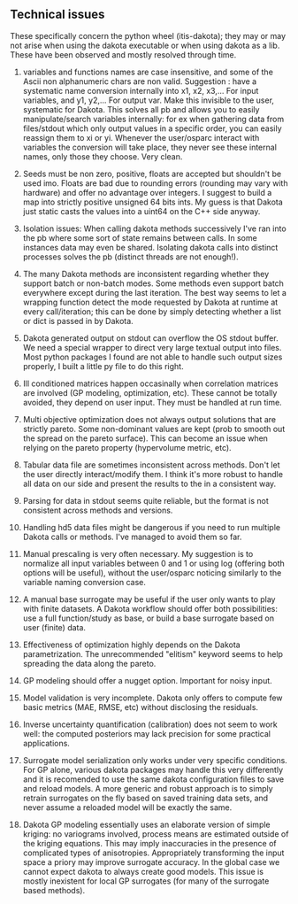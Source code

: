 ## Technical issues
These specifically concern the python wheel (itis-dakota);
they may or may not arise when using the dakota executable or when using dakota
as a lib. These have been observed and mostly resolved through time.

1) variables and functions names are case insensitive, and some of the Ascii
non alphanumeric chars are non valid.
Suggestion : have a systematic name conversion internally into x1, x2, x3,...
For input variables, and y1, y2,... For output var. Make this invisible to the
user, systematic for Dakota. This solves all pb and allows you to easily
manipulate/search variables internally: for ex when gathering data from
files/stdout which only output values in a specific order, you can easily
reassign them to xi or yi. Whenever the user/osparc interact with variables the
conversion will take place, they never see these internal names, only those
they choose. Very clean. 

2) Seeds must be non zero, positive, floats are accepted but shouldn't be used imo. 
Floats are bad due to rounding errors (rounding may vary with hardware) and
offer no advantage over integers. I suggest to build a map into strictly
positive unsigned 64 bits ints. My guess is that Dakota just static casts the
values into a uint64 on the C++ side anyway.

3) Isolation issues: When calling dakota methods successively I've ran into the
pb where some sort of state remains between calls. In some instances data may
even be shared. Isolating dakota calls into distinct processes solves the pb
(distinct threads are not enough!).

4) The many Dakota methods are inconsistent regarding whether they support
batch or non-batch modes. Some methods even support batch everywhere except
during the last iteration. The best way seems to let a wrapping function detect
the mode requested by Dakota at runtime at every call/iteration; this can be
done by simply detecting whether a list or dict is passed in by Dakota. 

5) Dakota generated output on stdout can overflow the OS stdout buffer. We need
a special wrapper to direct very large textual output into files. Most python
packages I found are not able to handle such output sizes properly, I built a
little py file to do this right. 

6) Ill conditioned matrices happen occasinally when correlation matrices are
involved (GP modeling, optimization, etc). These cannot be totally avoided,
they depend on user input. They must be handled at run time.

7) Multi objective optimization does not always output solutions that are
strictly pareto. Some non-dominant values are kept (prob to smooth out the
spread on the pareto surface). This can become an issue when relying on the
pareto property (hypervolume metric, etc).

8) Tabular data file are sometimes inconsistent across methods. Don't let the
user directly interact/modify them. I think it's more robust to handle all data
on our side and present the results to the in a consistent way.

9) Parsing for data in stdout seems quite reliable, but the format is not
consistent across methods and versions.

10) Handling hd5 data files might be dangerous if you need to run multiple
Dakota calls or methods. I've managed to avoid them so far.

11) Manual prescaling is very often necessary. My suggestion is to normalize all
input variables between 0 and 1 or using log (offering both options will be
useful), without the user/osparc noticing similarly to the variable naming
conversion case. 

12) A manual base surrogate may be useful if the user only wants to play with
finite datasets. A Dakota workflow should offer both possibilities: use a full
function/study as base, or build a base surrogate based on user (finite) data. 

13) Effectiveness of optimization highly depends on the Dakota parametrization.
The unrecommended "elitism" keyword seems to help spreading the data along the
pareto.

14) GP modeling should offer a nugget option. Important for noisy input. 

15) Model validation is very incomplete. Dakota only offers to compute few
basic metrics (MAE, RMSE, etc) without disclosing the residuals.

16) Inverse uncertainty quantification (calibration) does not seem to work
well: the computed posteriors may lack precision for some practical
applications. 

17) Surrogate model serialization only works under very specific conditions.
For GP alone, various dakota packages may handle this very differently and it
is recomended to use the same dakota configuration files to save and reload
models. A more generic and robust approach is to simply retrain surrogates on
the fly based on saved training data sets, and never assume a reloaded model
will be exactly the same.   

18) Dakota GP modeling essentially uses an elaborate version of simple kriging:
no variograms involved, process means are estimated outside of the kriging
equations. This may imply inaccuracies in the presence of complicated types of
anisotropies. Appropriately transforming the input space a priory may improve
surrogate accuracy. In the global case we cannot expect dakota to always create
good models. This issue is mostly inexistent for local GP surrogates (for many
of the surrogate based methods). 